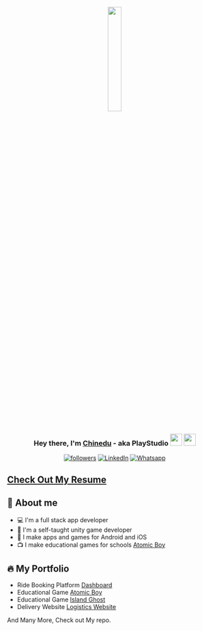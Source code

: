 <p align="center"><img width="25%"  src="https://user-images.githubusercontent.com/7928001/188270861-73e3b007-50ed-436b-89e6-cd09aeec7469.png" height="25%"/></p>

<h3 align="center">Hey there, I'm <a href="https://www.linkedin.com/in/chinedu-etoamaihe-a041a6105/">Chinedu</a> - aka PlayStudio <img src="https://media.giphy.com/media/hvRJCLFzcasrR4ia7z/giphy.gif" width="28"> <img src="https://emojis.slackmojis.com/emojis/images/1531849430/4246/blob-sunglasses.gif?1531849430" width="28"/></h3>

<p align="center">
  <a href="https://github.com/blinks32"><img alt="followers" title="Follow me on Github" src="https://img.shields.io/github/followers/blinks32?color=236ad3&style=for-the-badge&logo=github&label=Follow"/></a>
    <a href="https://www.linkedin.com/in/chinedu-etoamaihe-a041a6105/"><img alt="LinkedIn" title="LinkedIn" src="https://img.shields.io/badge/-LinkedIn-0077B5?style=for-the-badge&logo=linkedin&logoColor=white"/></a>
  <a href="https://api.whatsapp.com/send?phone=+2347089930308&text=Hello%20Chinedu"><img alt="Whatsapp" title="Whatsapp" src="https://img.shields.io/badge/WhatsApp-25D366?style=for-the-badge&logo=whatsapp&logoColor=white"/></a>
<!--    <a href="mailto:playstudio86@gmail.com?subject=I'm%20an%20ionic%20developer%20with%205%20years%20experience.&body=Adsdffdfdfd"><img src="https://img.shields.io/badge/e‑mail-D14836.svg?style=for-the-badge&logo=GMail&logoColor=white"/></a> -->
</p>

## [Check Out My Resume](https://docs.google.com/document/d/10Gjm8zHpT3zV3AYQtBEDFVwgF7HXqItg2GNQWUkymB8/edit?usp=sharing)

## 📖 About me

* 💻 I'm a full stack app developer
* 🎨 I'm a self-taught unity game developer
* 📱 I make apps and games for Android and iOS
* 📺 I make educational games for schools [Atomic Boy](https://app.legendsoflearning.com/join/YXNzaWdubWVudC0xNTY4MDky?type=game)

## 🔥 My Portfolio

* Ride Booking Platform
[Dashboard](https://ionic4-taxi-f1bdf.web.app/)
* Educational Game
[Atomic Boy](https://app.legendsoflearning.com/join/YXNzaWdubWVudC0xNTY4MDky?type=game)
* Educational Game
[Island Ghost](https://app.legendsoflearning.com/join/YXNzaWdubWVudC0xNTY4MDky?type=game)
* Delivery Website
[Logistics Website](https://movelogisticscourier.com/)

And Many More, Check out My repo.

